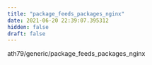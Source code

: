 ```yaml
---
title: "package_feeds_packages_nginx"
date: 2021-06-20 22:39:07.395312
hidden: false
draft: false
---
```


ath79/generic/package_feeds_packages_nginx

